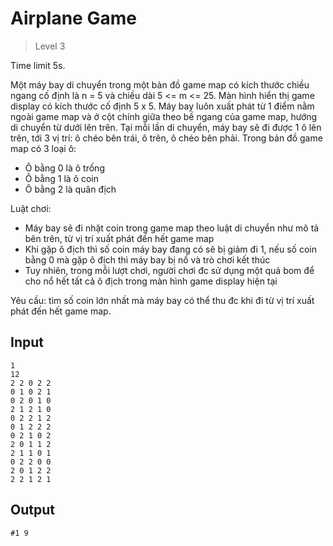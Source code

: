 ﻿# Airplane Game
>
> Level 3

Time limit 5s.

Một máy bay di chuyển trong một bản đồ game map có kích thước chiều ngang cố định là  n = 5 và chiều dài 5 <= m <= 25.
Màn hình hiển thị game display có kích thước cố định 5 x 5.
Máy bay luôn xuất phát từ 1 điểm nằm ngoài game map và ở cột chính giữa theo bề ngang của game map, hướng di chuyển từ dưới lên trên.
Tại mỗi lần di chuyển, máy bay sẽ đi được 1 ô lên trên, tới 3 vị trí: ô chéo bên trái, ô trên, ô chéo bên phải.
Trong bản đồ game map có 3 loại ô:

- Ô bằng 0 là ô trống
- Ô bằng 1 là ô coin
- Ô bằng 2 là quân địch

Luật chơi:

- Máy bay sẽ đi nhặt coin trong game map theo luật di chuyển như mô tả bên trên, từ vị trí xuất phát đến hết game map
- Khi gặp ô địch thì số coin máy bay đang có sẽ bị giảm đi 1, nếu số coin bằng 0 mà gặp ô địch thì máy bay bị nổ và trò chơi kết thúc
- Tuy nhiên, trong mỗi lượt chơi, người chơi đc sử dụng một quả bom để cho nổ hết tất cả ô địch trong màn hình game display hiện tại

Yêu cầu: tìm số coin lớn nhất mà máy bay có thể thu đc khi đi từ vị trí xuất phát đến hết game map.

## Input

```
1
12
2 2 0 2 2
0 1 0 2 1
0 2 0 1 0
2 1 2 1 0
0 2 2 1 2
0 1 2 2 2
0 2 1 0 2
2 0 1 1 2
2 1 1 0 1
0 2 2 0 0
2 0 1 2 2
2 2 1 2 1
```

## Output

```
#1 9
```
